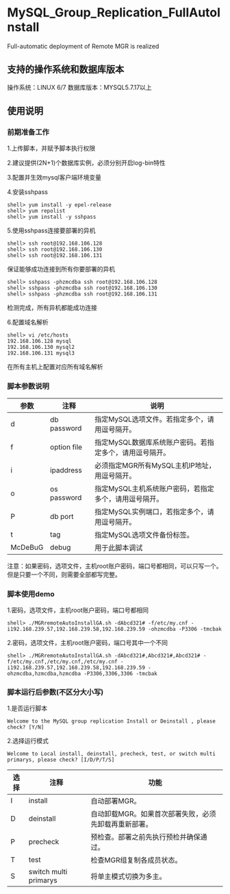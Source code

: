 # MySQL_Group_Replication_FullAutoInstall
Full-automatic deployment of Remote MGR is realized
## 支持的操作系统和数据库版本

操作系统：LINUX 6/7
数据库版本：MYSQL5.7.17以上

## 使用说明

### 前期准备工作

 1.上传脚本，并赋予脚本执行权限

 2.建议提供(2N+1)个数据库实例，必须分别开启log-bin特性

 3.配置并生效mysql客户端环境变量

 4.安装sshpass

```
shell> yum install -y epel-release
shell> yum repolist
shell> yum install -y sshpass
```

 5.使用sshpass连接要部署的异机

```
shell> ssh root@192.168.106.128
shell> ssh root@192.168.106.130
shell> ssh root@192.168.106.131
```

 保证能够成功连接到所有你要部署的异机

```
shell> sshpass -phzmcdba ssh root@192.168.106.128
shell> sshpass -phzmcdba ssh root@192.168.106.130
shell> sshpass -phzmcdba ssh root@192.168.106.131
```

 检测完成，所有异机都能成功连接

 6.配置域名解析

```
shell> vi /etc/hosts
192.168.106.128 mysql
192.168.106.130 mysql2
192.168.106.131 mysql3
```

 在所有主机上配置对应所有域名解析

### 脚本参数说明

| 参数    | 注释             | 说明                                         |
| ------- | ---------------- | -------------------------------------------- |
| d       | db password             | 指定MySQL选项文件。若指定多个，请用逗号隔开。     |
| f       | option file         | 指定MySQL数据库系统账户密码。若指定多个，请用逗号隔开。 |
| i       | ipaddress     | 必须指定MGR所有MySQL主机IP地址，用逗号隔开。         |
| o       | os password | 指定MySQL主机系统账户密码，若指定多个，请用逗号隔开。 |
| P       | db port           | 指定MySQL实例端口，若指定多个，请用逗号隔开。   |
| t       | tag       | 指定MySQL选项文件备份标签。                               |
| McDeBuG | debug         |	用于此脚本调试                                              |

注意：如果密码，选项文件，主机root账户密码，端口号都相同，可以只写一个。但是只要一个不同，则需要全部都写完整。

### 脚本使用demo

 1.密码，选项文件，主机root账户密码，端口号都相同

```
shell> ./MGRremoteAutoInstallGA.sh -dAbcd321# -f/etc/my.cnf -i192.168.239.57,192.168.239.58,192.168.239.59 -ohzmcdba -P3306 -tmcbak
```

 2.密码，选项文件，主机root账户密码，端口号其中一个不同

```
shell> ./MGRremoteAutoInstallGA.sh -dAbcd321#,Abcd321#,Abcd321# -f/etc/my.cnf,/etc/my.cnf,/etc/my.cnf -i192.168.239.57,192.168.239.58,192.168.239.59 -ohzmcdba,hzmcdba,hzmcdba -P3306,3306,3306 -tmcbak
```

### 脚本运行后参数(不区分大小写)

1.是否运行脚本

```
Welcome to the MySQL group replication Install or Deinstall , please check? [Y/N]
```

2.选择运行模式

```
Welcome to Local install, deinstall, precheck, test, or switch multi primarys, please check? [I/D/P/T/S]
```

| 选择 | 注释                  | 功能                                                         |
| ---- | --------------------- | ------------------------------------------------------------ |
| I    | install               | 自动部署MGR。                                                |
| D    | deinstall             | 自动卸载MGR。如果首次部署失败，必须先卸载再重新部署。               |
| P    | precheck              | 预检查。部署之前先执行预检并确保通过。                   |
| T    | test                  | 检查MGR组复制各成员状态。 |
| S    | switch multi primarys | 将单主模式切换为多主。                                           |
